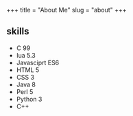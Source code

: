 +++
title = "About Me"
slug = "about"
+++
## skills

- C 99
- lua 5.3
- Javasciprt ES6
- HTML 5
- CSS 3
- Java 8
- Perl 5
- Python 3
- C++
